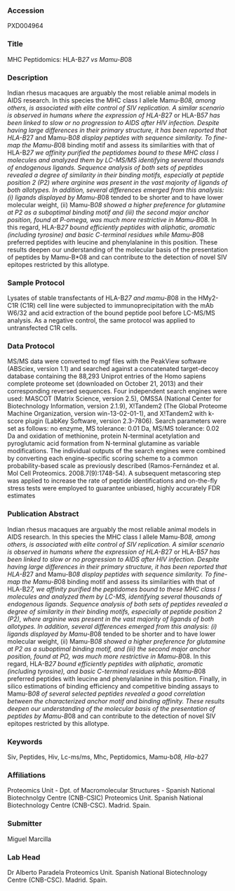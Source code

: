 ### Accession
PXD004964

### Title
MHC Peptidomics: HLA-B*27 vs Mamu-B*08

### Description
Indian rhesus macaques are arguably the most reliable animal models in AIDS research. In this species the MHC class I allele Mamu-B*08, among others, is associated with elite control of SIV replication. A similar scenario is observed in humans where the expression of HLA-B*27 or HLA-B*57 has been linked to slow or no progression to AIDS after HIV infection. Despite having large differences in their primary structure, it has been reported that HLA-B*27 and Mamu-B*08 display peptides with sequence similarity. To fine-map the Mamu-B*08 binding motif and assess its similarities with that of HLA-B*27 we affinity purified the peptidomes bound to these MHC class I molecules and analyzed them by LC-MS/MS identifying several thousands of endogenous ligands. Sequence analysis of both sets of peptides revealed a degree of similarity in their binding motifs, especially at peptide position 2 (P2) where arginine was present in the vast majority of ligands of both allotypes. In addition, several differences emerged from this analysis: (i) ligands displayed by Mamu-B*08 tended to be shorter and to have lower molecular weight, (ii) Mamu-B*08 showed a higher preference for glutamine at P2 as a suboptimal binding motif and (iii) the second major anchor position, found at P-omega, was much more restrictive in Mamu-B*08. In this regard, HLA-B*27 bound efficiently peptides with aliphatic, aromatic (including tyrosine) and basic C-terminal residues while Mamu-B*08 preferred peptides with leucine and phenylalanine in this position. These results deepen our understanding of the molecular basis of the presentation of peptides by Mamu-B*08 and can contribute to the detection of novel SIV epitopes restricted by this allotype.

### Sample Protocol
Lysates of stable transfectants of HLA-B*27 and mamu-B*08 in the HMy2-C1R (C1R) cell line were subjected to immunoprecipitation with the mAb W6/32 and acid extraction of the bound peptide pool before LC-MS/MS analysis. As a negative control, the same protocol was applied to untransfected C1R cells.

### Data Protocol
MS/MS data were converted to mgf files with the PeakView software (ABSciex, version 1.1) and searched against a concatenated target-decoy database containing the 88,293 Uniprot entries of the Homo sapiens complete proteome set (downloaded on October 21, 2013) and their corresponding reversed sequences. Four independent search engines were used: MASCOT (Matrix Science, version 2.5), OMSSA (National Center for Biotechnology Information, version 2.1.9), X!Tandem2 (The Global Proteome Machine Organization, version win-13-02-01-1), and X!Tandem2 with k-score plugin (LabKey Software, version 2.3-7806). Search parameters were set as follows: no enzyme, MS tolerance: 0.01 Da, MS/MS tolerance: 0.02 Da and oxidation of methionine, protein N-terminal acetylation and pyroglutamic acid formation from N-terminal glutamine as variable modifications. The individual outputs of the search engines were combined by converting each engine-specific scoring scheme to a common probability-based scale as previously described (Ramos-Fernández et al. Mol Cell Proteomics. 2008.7(9):1748-54). A subsequent metascoring step was applied to increase the rate of peptide identifications and on-the-fly stress tests were employed to guarantee unbiased, highly accurately FDR estimates

### Publication Abstract
Indian rhesus macaques are arguably the most reliable animal models in AIDS research. In this species the MHC class I allele Mamu-B*08, among others, is associated with elite control of SIV replication. A similar scenario is observed in humans where the expression of HLA-B*27 or HLA-B*57 has been linked to slow or no progression to AIDS after HIV infection. Despite having large differences in their primary structure, it has been reported that HLA-B*27 and Mamu-B*08 display peptides with sequence similarity. To fine-map the Mamu-B*08 binding motif and assess its similarities with that of HLA-B*27, we affinity purified the peptidomes bound to these MHC class I molecules and analyzed them by LC-MS, identifying several thousands of endogenous ligands. Sequence analysis of both sets of peptides revealed a degree of similarity in their binding motifs, especially at peptide position 2 (P2), where arginine was present in the vast majority of ligands of both allotypes. In addition, several differences emerged from this analysis: (i) ligands displayed by Mamu-B*08 tended to be shorter and to have lower molecular weight, (ii) Mamu-B*08 showed a higher preference for glutamine at P2 as a suboptimal binding motif, and (iii) the second major anchor position, found at P&#x3a9;, was much more restrictive in Mamu-B*08. In this regard, HLA-B*27 bound efficiently peptides with aliphatic, aromatic (including tyrosine), and basic C-terminal residues while Mamu-B*08 preferred peptides with leucine and phenylalanine in this position. Finally, in silico estimations of binding efficiency and competitive binding assays to Mamu-B*08 of several selected peptides revealed a good correlation between the characterized anchor motif and binding affinity. These results deepen our understanding of the molecular basis of the presentation of peptides by Mamu-B*08 and can contribute to the detection of novel SIV epitopes restricted by this allotype.

### Keywords
Siv, Peptides, Hiv, Lc-ms/ms, Mhc, Peptidomics, Mamu-b*08, Hla-b*27

### Affiliations
Proteomics Unit - Dpt. of Macromolecular Structures - Spanish National Biotechnolgy Centre (CNB-CSIC)
Proteomics Unit. Spanish National Biotechnology Centre (CNB-CSC). Madrid. Spain.

### Submitter
Miguel Marcilla

### Lab Head
Dr Alberto Paradela
Proteomics Unit. Spanish National Biotechnology Centre (CNB-CSC). Madrid. Spain.


